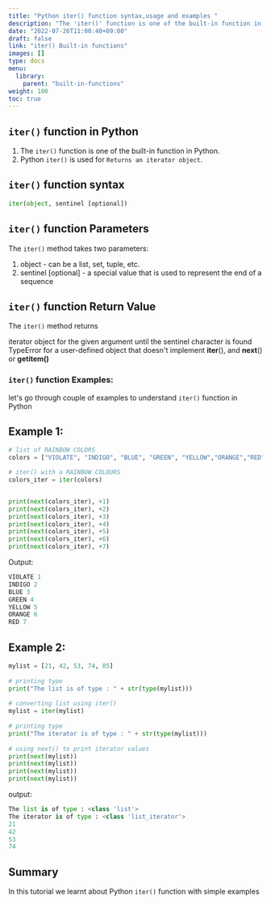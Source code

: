 ```yaml
---
title: "Python iter() function syntax,usage and examples "
description: "The 'iter()' function is one of the built-in function in Python"
date: "2022-07-26T11:00:40+09:00"
draft: false
link: "iter() Built-in functions"
images: []
type: docs
menu:
  library:
    parent: "built-in-functions"
weight: 100
toc: true
---
```


## `iter()` function in Python

1. The `iter()` function is one of the built-in function in Python.
2. Python `iter()` is used for `Returns an iterator object`.

## `iter()` function syntax

```Python
iter(object, sentinel [optional])
```
## `iter()` function Parameters

The `iter()` method takes two parameters:
1. object - can be a list, set, tuple, etc.
2. sentinel [optional] - a special value that is used to represent the end of a sequence

## `iter()` function Return Value

The `iter()` method returns

iterator object for the given argument until the sentinel character is found
TypeError for a user-defined object that doesn't implement __iter__(), and __next__() or __getitem()__


### `iter()` function Examples:

let's go through couple of examples to understand `iter()` function in Python

## Example 1:


```Python
# list of RAINBOW COLORS
colors = ["VIOLATE", "INDIGO", "BLUE", "GREEN", "YELLOW","ORANGE","RED"]

# iter() with a RAINBOW COLOURS
colors_iter = iter(colors)


print(next(colors_iter), +1)
print(next(colors_iter), +2)
print(next(colors_iter), +3)
print(next(colors_iter), +4)
print(next(colors_iter), +5)
print(next(colors_iter), +6)
print(next(colors_iter), +7)
```
Output:

```Python
VIOLATE 1
INDIGO 2
BLUE 3
GREEN 4
YELLOW 5
ORANGE 6
RED 7
```

## Example 2:

```Python
mylist = [21, 42, 53, 74, 85]
 
# printing type
print("The list is of type : " + str(type(mylist)))
 
# converting list using iter()
mylist = iter(mylist)
 
# printing type
print("The iterator is of type : " + str(type(mylist)))
 
# using next() to print iterator values
print(next(mylist))
print(next(mylist))
print(next(mylist))
print(next(mylist))
```
output:

```Python
The list is of type : <class 'list'>
The iterator is of type : <class 'list_iterator'>
21
42
53
74
```
## Summary
In this tutorial we learnt about Python `iter()` function with simple examples